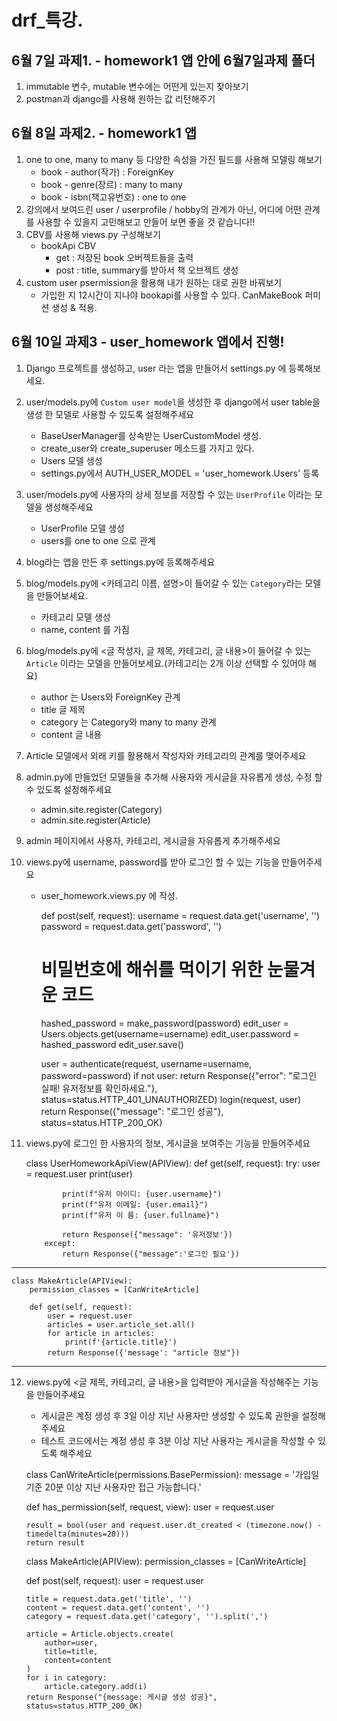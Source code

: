 # drf_특강.

## 6월 7일 과제1. - homework1 앱 안에 6월7일과제 폴더
1. immutable 변수, mutable 변수에는 어떤게 있는지 찾아보기 
2. postman과 django를 사용해 원하는 값 리턴해주기

## 6월 8일 과제2. - homework1 앱
1. one to one, many to many 등 다양한 속성을 가진 필드를 사용해 모델링 해보기
   - book - author(작가) : ForeignKey
   - book - genre(장르) : many to many
   - book - isbn(책고유번호) : one to one
2. 강의에서 보여드린 user / userprofile / hobby의 관계가 아닌, 어디에 어떤 관계를 사용할 수 있을지 고민해보고 만들어 보면 좋을 것 같습니다!!
3. CBV를 사용해 views.py 구성해보기
   - bookApi CBV
     - get : 저장된 book 오버젝트들을 출력
     - post : title, summary를 받아서 책 오브젝트 생성
4. custom user psermission을 활용해 내가 원하는 대로 권한 바꿔보기
   - 가입한 지 12시간이 지나야 bookapi를 사용할 수 있다. CanMakeBook 퍼미션 생성 & 적용.

## 6월 10일 과제3 - user_homework 앱에서 진행!
1. Django 프로젝트를 생성하고, user 라는 앱을 만들어서 settings.py 에 등록해보세요.
2. user/models.py에 `Custom user model`을 생성한 후 django에서 user table을 생성 한 모델로 사용할 수 있도록 설정해주세요
   - BaseUserManager를 상속받는 UserCustomModel 생성.
   - create_user와 create_superuser 메소드를 가지고 있다.
   - Users 모델 생성
   - settings.py에서 AUTH_USER_MODEL = 'user_homework.Users' 등록
3. user/models.py에 사용자의 상세 정보를 저장할 수 있는 `UserProfile` 이라는 모델을 생성해주세요
   - UserProfile 모델 생성
   - users를 one to one 으로 관계
4. blog라는 앱을 만든 후 settings.py에 등록해주세요
5. blog/models.py에 <카테고리 이름, 설명>이 들어갈 수 있는 `Category`라는 모델을 만들어보세요.
   - 카테고리 모델 생성
   - name, content 를 가짐
6. blog/models.py에 <글 작성자, 글 제목, 카테고리, 글 내용>이 들어갈 수 있는 `Article` 이라는 모델을 만들어보세요.(카테고리는 2개 이상 선택할 수 있어야 해요)
   - author 는 Users와 ForeignKey 관계
   - title 글 제목
   - category 는 Category와 many to many 관계
   - content 글 내용
7. Article 모델에서 외래 키를 활용해서 작성자와 카테고리의 관계를 맺어주세요
8. admin.py에 만들었던 모델들을 추가해 사용자와 게시글을 자유롭게 생성, 수정 할 수 있도록 설정해주세요
   - admin.site.register(Category)
   - admin.site.register(Article)
9. admin 페이지에서 사용자, 카테고리, 게시글을 자유롭게 추가해주세요
10. views.py에 username, password를 받아 로그인 할 수 있는 기능을 만들어주세요
    - user_homework.views.py 에 작성.
     
    
      def post(self, request):
        username = request.data.get('username', '')
        password = request.data.get('password', '')
        # 비밀번호에 해쉬를 먹이기 위한 눈물겨운 코드
        hashed_password = make_password(password)
        edit_user = Users.objects.get(username=username)
        edit_user.password = hashed_password
        edit_user.save()

        user = authenticate(request, username=username, password=password)
        if not user:
            return Response({"error": "로그인 실패! 유저정보를 확인하세요."}, status=status.HTTP_401_UNAUTHORIZED)
        login(request, user)
        return Response({"message": "로그인 성공"}, status=status.HTTP_200_OK)

11. views.py에 로그인 한 사용자의 정보, 게시글을 보여주는 기능을 만들어주세요
    
    
    class UserHomeworkApiView(APIView):
        def get(self, request):
            try:
                user = request.user
                print(user)
    
                print(f"유저 아이디: {user.username}")
                print(f"유저 이메일: {user.email}")
                print(f"유저 이 름: {user.fullname}")
    
                return Response({"message": '유저정보'})
            except:
                return Response({"message":'로그인 필요'})
-----
    class MakeArticle(APIView):
        permission_classes = [CanWriteArticle]
    
        def get(self, request):
            user = request.user
            articles = user.article_set.all()
            for article in articles:
                print(f'{article.title}')
            return Response({'message': "article 정보"})
---
12. views.py에 <글 제목, 카테고리, 글 내용>을 입력받아 게시글을 작성해주는 기능을 만들어주세요
    - 게시글은 계정 생성 후 3일 이상 지난 사용자만 생성할 수 있도록 권한을 설정해주세요
    - 테스트 코드에서는 계정 생성 후 3분 이상 지난 사용자는 게시글을 작성할 수 있도록 해주세요


    class CanWriteArticle(permissions.BasePermission):
        message = '가입일 기준 20분 이상 지난 사용자만 접근 가능합니다.'

    def has_permission(self, request, view):
        user = request.user

        result = bool(user and request.user.dt_created < (timezone.now() - timedelta(minutes=20)))
        return result


    class MakeArticle(APIView):
        permission_classes = [CanWriteArticle]

    def post(self, request): 
        user = request.user
    
        title = request.data.get('title', '')
        content = request.data.get('content', '')
        category = request.data.get('category', '').split(',')
    
        article = Article.objects.create(
            author=user,
            title=title,
            content=content
        )
        for i in category:
            article.category.add(i)
        return Response("{message: 게시글 생성 성공}", status=status.HTTP_200_OK)